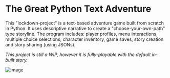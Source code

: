 # The Great Python Text Adventure

This "lockdown-project" is a text-based adventure game built from scratch in Python. It uses descriptive narrative to create a "choose-your-own-path" type storyline. The program includes: player profiles, menu interactions, multiple choice selections, character inventory, game saves, story creation and story sharing (using JSONs).

_This project is still a WIP, however it is fully-playable with the default in-built story._

![image](https://user-images.githubusercontent.com/43752464/217679342-3e067620-d428-425e-935a-5931d73987fd.png)
